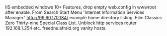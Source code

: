 IIS embedded windows 10+ Features, drop empty web.config in wwwroot after enable.
From Search Start Menu 'Internet Information Services Manager.'
http://99.60.170.184/ example home directory listing.
Film Classics Zero Thirty-nine Special Class List.
Unblock http services router 192.168.1.254 etc.
freedns.afraid.org vanity hosts.

